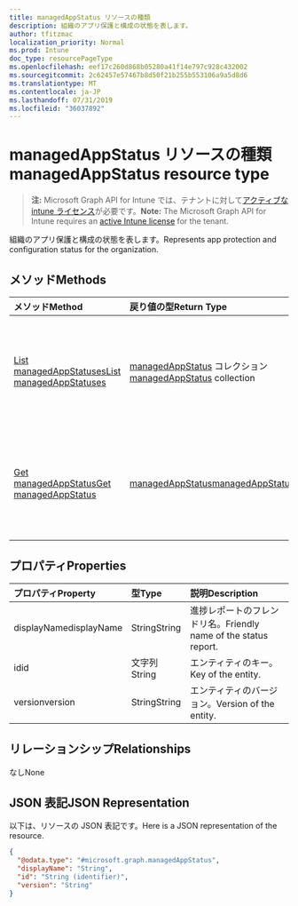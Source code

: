 ```yaml
---
title: managedAppStatus リソースの種類
description: 組織のアプリ保護と構成の状態を表します。
author: tfitzmac
localization_priority: Normal
ms.prod: Intune
doc_type: resourcePageType
ms.openlocfilehash: eef17c260d868b05280a41f14e797c928c432002
ms.sourcegitcommit: 2c62457e57467b8d50f21b255b553106a9a5d8d6
ms.translationtype: MT
ms.contentlocale: ja-JP
ms.lasthandoff: 07/31/2019
ms.locfileid: "36037892"
---
```

# <a name="managedappstatus-resource-type"></a><span data-ttu-id="b31e2-103">managedAppStatus リソースの種類</span><span class="sxs-lookup"><span data-stu-id="b31e2-103">managedAppStatus resource type</span></span>

> <span data-ttu-id="b31e2-104">**注:** Microsoft Graph API for Intune では、テナントに対して[アクティブな intune ライセンス](https://go.microsoft.com/fwlink/?linkid=839381)が必要です。</span><span class="sxs-lookup"><span data-stu-id="b31e2-104">**Note:** The Microsoft Graph API for Intune requires an [active Intune license](https://go.microsoft.com/fwlink/?linkid=839381) for the tenant.</span></span>

<span data-ttu-id="b31e2-105">組織のアプリ保護と構成の状態を表します。</span><span class="sxs-lookup"><span data-stu-id="b31e2-105">Represents app protection and configuration status for the organization.</span></span>

## <a name="methods"></a><span data-ttu-id="b31e2-106">メソッド</span><span class="sxs-lookup"><span data-stu-id="b31e2-106">Methods</span></span>
|<span data-ttu-id="b31e2-107">メソッド</span><span class="sxs-lookup"><span data-stu-id="b31e2-107">Method</span></span>|<span data-ttu-id="b31e2-108">戻り値の型</span><span class="sxs-lookup"><span data-stu-id="b31e2-108">Return Type</span></span>|<span data-ttu-id="b31e2-109">説明</span><span class="sxs-lookup"><span data-stu-id="b31e2-109">Description</span></span>|
|:---|:---|:---|
|[<span data-ttu-id="b31e2-110">List managedAppStatuses</span><span class="sxs-lookup"><span data-stu-id="b31e2-110">List managedAppStatuses</span></span>](../api/intune-mam-managedappstatus-list.md)|<span data-ttu-id="b31e2-111">[managedAppStatus](../resources/intune-mam-managedappstatus.md) コレクション</span><span class="sxs-lookup"><span data-stu-id="b31e2-111">[managedAppStatus](../resources/intune-mam-managedappstatus.md) collection</span></span>|<span data-ttu-id="b31e2-112">[managedAppStatus](../resources/intune-mam-managedappstatus.md) オブジェクトのプロパティとリレーションシップをリストします。</span><span class="sxs-lookup"><span data-stu-id="b31e2-112">List properties and relationships of the [managedAppStatus](../resources/intune-mam-managedappstatus.md) objects.</span></span>|
|[<span data-ttu-id="b31e2-113">Get managedAppStatus</span><span class="sxs-lookup"><span data-stu-id="b31e2-113">Get managedAppStatus</span></span>](../api/intune-mam-managedappstatus-get.md)|[<span data-ttu-id="b31e2-114">managedAppStatus</span><span class="sxs-lookup"><span data-stu-id="b31e2-114">managedAppStatus</span></span>](../resources/intune-mam-managedappstatus.md)|<span data-ttu-id="b31e2-115">[managedAppStatus](../resources/intune-mam-managedappstatus.md) オブジェクトのプロパティとリレーションシップを読み取ります。</span><span class="sxs-lookup"><span data-stu-id="b31e2-115">Read properties and relationships of the [managedAppStatus](../resources/intune-mam-managedappstatus.md) object.</span></span>|

## <a name="properties"></a><span data-ttu-id="b31e2-116">プロパティ</span><span class="sxs-lookup"><span data-stu-id="b31e2-116">Properties</span></span>
|<span data-ttu-id="b31e2-117">プロパティ</span><span class="sxs-lookup"><span data-stu-id="b31e2-117">Property</span></span>|<span data-ttu-id="b31e2-118">型</span><span class="sxs-lookup"><span data-stu-id="b31e2-118">Type</span></span>|<span data-ttu-id="b31e2-119">説明</span><span class="sxs-lookup"><span data-stu-id="b31e2-119">Description</span></span>|
|:---|:---|:---|
|<span data-ttu-id="b31e2-120">displayName</span><span class="sxs-lookup"><span data-stu-id="b31e2-120">displayName</span></span>|<span data-ttu-id="b31e2-121">String</span><span class="sxs-lookup"><span data-stu-id="b31e2-121">String</span></span>|<span data-ttu-id="b31e2-122">進捗レポートのフレンドリ名。</span><span class="sxs-lookup"><span data-stu-id="b31e2-122">Friendly name of the status report.</span></span>|
|<span data-ttu-id="b31e2-123">id</span><span class="sxs-lookup"><span data-stu-id="b31e2-123">id</span></span>|<span data-ttu-id="b31e2-124">文字列</span><span class="sxs-lookup"><span data-stu-id="b31e2-124">String</span></span>|<span data-ttu-id="b31e2-125">エンティティのキー。</span><span class="sxs-lookup"><span data-stu-id="b31e2-125">Key of the entity.</span></span>|
|<span data-ttu-id="b31e2-126">version</span><span class="sxs-lookup"><span data-stu-id="b31e2-126">version</span></span>|<span data-ttu-id="b31e2-127">String</span><span class="sxs-lookup"><span data-stu-id="b31e2-127">String</span></span>|<span data-ttu-id="b31e2-128">エンティティのバージョン。</span><span class="sxs-lookup"><span data-stu-id="b31e2-128">Version of the entity.</span></span>|

## <a name="relationships"></a><span data-ttu-id="b31e2-129">リレーションシップ</span><span class="sxs-lookup"><span data-stu-id="b31e2-129">Relationships</span></span>
<span data-ttu-id="b31e2-130">なし</span><span class="sxs-lookup"><span data-stu-id="b31e2-130">None</span></span>

## <a name="json-representation"></a><span data-ttu-id="b31e2-131">JSON 表記</span><span class="sxs-lookup"><span data-stu-id="b31e2-131">JSON Representation</span></span>
<span data-ttu-id="b31e2-132">以下は、リソースの JSON 表記です。</span><span class="sxs-lookup"><span data-stu-id="b31e2-132">Here is a JSON representation of the resource.</span></span>
<!-- {
  "blockType": "resource",
  "keyProperty": "id",
  "@odata.type": "microsoft.graph.managedAppStatus"
}
-->
``` json
{
  "@odata.type": "#microsoft.graph.managedAppStatus",
  "displayName": "String",
  "id": "String (identifier)",
  "version": "String"
}
```



